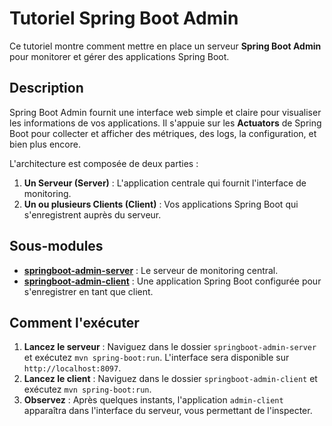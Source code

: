 # Tutoriel Spring Boot Admin

Ce tutoriel montre comment mettre en place un serveur **Spring Boot Admin** pour monitorer et gérer des applications Spring Boot.

## Description

Spring Boot Admin fournit une interface web simple et claire pour visualiser les informations de vos applications. Il s'appuie sur les **Actuators** de Spring Boot pour collecter et afficher des métriques, des logs, la configuration, et bien plus encore.

L'architecture est composée de deux parties :

1.  **Un Serveur (Server)** : L'application centrale qui fournit l'interface de monitoring.
2.  **Un ou plusieurs Clients (Client)** : Vos applications Spring Boot qui s'enregistrent auprès du serveur.

## Sous-modules

- **[springboot-admin-server](springboot-admin-server)** : Le serveur de monitoring central.
- **[springboot-admin-client](springboot-admin-client)** : Une application Spring Boot configurée pour s'enregistrer en tant que client.

## Comment l'exécuter

1.  **Lancez le serveur** : Naviguez dans le dossier `springboot-admin-server` et exécutez `mvn spring-boot:run`. L'interface sera disponible sur `http://localhost:8097`.
2.  **Lancez le client** : Naviguez dans le dossier `springboot-admin-client` et exécutez `mvn spring-boot:run`.
3.  **Observez** : Après quelques instants, l'application `admin-client` apparaîtra dans l'interface du serveur, vous permettant de l'inspecter.
